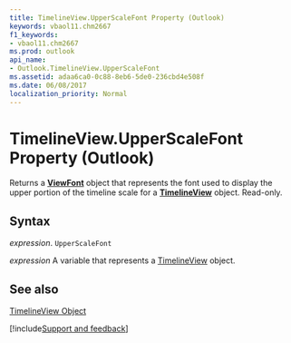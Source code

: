 ```yaml
---
title: TimelineView.UpperScaleFont Property (Outlook)
keywords: vbaol11.chm2667
f1_keywords:
- vbaol11.chm2667
ms.prod: outlook
api_name:
- Outlook.TimelineView.UpperScaleFont
ms.assetid: adaa6ca0-0c88-8eb6-5de0-236cbd4e508f
ms.date: 06/08/2017
localization_priority: Normal
---
```



# TimelineView.UpperScaleFont Property (Outlook)

Returns a  **[ViewFont](Outlook.ViewFont.md)** object that represents the font used to display the upper portion of the timeline scale for a **[TimelineView](Outlook.TimelineView.md)** object. Read-only.


## Syntax

 _expression_. `UpperScaleFont`

_expression_ A variable that represents a [TimelineView](./Outlook.TimelineView.md) object.


## See also


[TimelineView Object](Outlook.TimelineView.md)

[!include[Support and feedback](~/includes/feedback-boilerplate.md)]